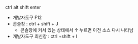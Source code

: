 ctrl
alt
shift
enter


- 개발자도구 F12
- 콘솔창 : ctrl + shift + J
  - 콘솔창에 커서 있는 상태에서 ↑ 누르면 이전 소스 다시 나타남 
- 개발자도구 최신창 : ctrl +shift + I
